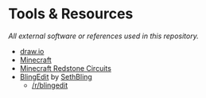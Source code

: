 # Tools & Resources

*All external software or references used in this repository.*

- [draw.io](https://draw.io)
- [Minecraft](https://minecraft.net)
- [Minecraft Redstone Circuits](https://minecraft.gamepedia.com/Mechanics/Redstone/Circuit)
- [BlingEdit](https://youtu.be/FdMg74ORvZ0) by [SethBling](https://youtube.com/user/sethbling)
  - [/r/blingedit](https://reddit.com/r/blingedit)